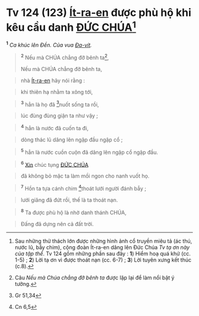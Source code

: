 # Tv 124 (123) [Ít-ra-en]() được phù hộ khi kêu cầu danh [ĐỨC CHÚA]()[^1]
<sup><b>1</b></sup> *Ca khúc lên Đền. Của vua [Đa-vít]().*


> <sup><b>2</b></sup> Nếu mà CHÚA chẳng đỡ bênh ta[^2],
> 
> Nếu mà CHÚA chẳng đỡ bênh ta,
>


> nhà [Ít-ra-en]() hãy nói rằng :
>


> khi thiên hạ nhằm ta xông tới,
>


> <sup><b>3</b></sup> hẳn là họ đã [^1*]nuốt sống ta rồi,
>


> lúc đùng đùng giận ta như vậy ;
>


> <sup><b>4</b></sup> hẳn là nước đã cuốn ta đi,
>


> dòng thác lũ dâng lên ngập đầu ngập cổ ;
>


> <sup><b>5</b></sup> hẳn là nước cuồn cuộn đã dâng lên ngập cổ ngập đầu.
>


> <sup><b>6</b></sup> [Xin]() chúc tụng [ĐỨC CHÚA]()
>


> đã không bỏ mặc ta làm mồi ngon cho nanh vuốt họ.
>


> <sup><b>7</b></sup> Hồn ta tựa cánh chim [^2*]thoát lưới người đánh bẫy ;
>


> lưới giăng đã đứt rồi, thế là ta thoát nạn.
>


> <sup><b>8</b></sup> Ta được phù hộ là nhờ danh thánh CHÚA,
>


> Đấng đã dựng nên cả đất trời.
>

[^1]: Sau những thử thách lớn được những hình ảnh cổ truyền miêu tả (ác thú, nước lũ, bẫy chim), cộng đoàn Ít-ra-en dâng lên Đức Chúa *Tv tạ ơn này của tập thể*. Tv 124 gồm những phần sau đây : **1**) Hiểm hoạ quá khứ (cc. 1-5) ; **2**) Lời tạ ơn vì được thoát nạn (cc. 6-7) ; **3**) Lời tuyên xưng kết thúc (c.8).
[^2]: Câu *Nếu mà Chúa chẳng đỡ bênh ta* được lặp lại để làm nổi bật ý tưởng.
[^1*]: Gr 51,34
[^2*]: Cn 6,5